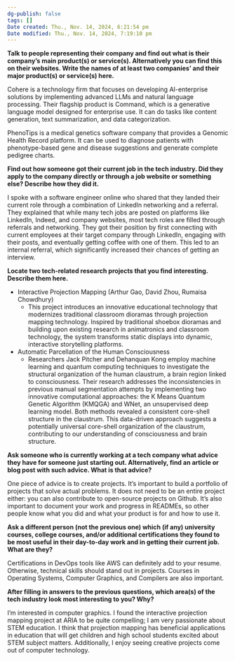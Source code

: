 ```yaml
---
dg-publish: false
tags: []
Date created: Thu., Nov. 14, 2024, 6:21:54 pm
Date modified: Thu., Nov. 14, 2024, 7:19:10 pm
---
```


**Talk to people representing their company and find out what is their company’s main product(s) or service(s). Alternatively you can find this on their websites. Write the names of at least two companies’ and their major product(s) or service(s) here.**

Cohere is a technology firm that focuses on developing AI-enterprise solutions by implementing advanced LLMs and natural language processing. Their flagship product is Command, which is a generative language model designed for enterprise use. It can do tasks like content generation, text summarization, and data categorization.

PhenoTips is a medical genetics software company that provides a Genomic Health Record platform. It can be used to diagnose patients with phenotype-based gene and disease suggestions and generate complete pedigree charts.

**Find out how someone got their current job in the tech industry. Did they apply to the company directly or through a job website or something else? Describe how they did it.**

I spoke with a software engineer online who shared that they landed their current role through a combination of LinkedIn networking and a referral. They explained that while many tech jobs are posted on platforms like LinkedIn, Indeed, and company websites, most tech roles are filled through referrals and networking. They got their position by first connecting with current employees at their target company through LinkedIn, engaging with their posts, and eventually getting coffee with one of them. This led to an internal referral, which significantly increased their chances of getting an interview.

**Locate two tech-related research projects that you find interesting. Describe them here.**

- Interactive Projection Mapping (Arthur Gao, David Zhou, Rumaisa Chowdhury)
    - This project introduces an innovative educational technology that modernizes traditional classroom dioramas through projection mapping technology. Inspired by traditional shoebox dioramas and building upon existing research in animatronics and classroom technology, the system transforms static displays into dynamic, interactive storytelling platforms.
- Automatic Parcellation of the Human Consciousness
    - Researchers Jack Pitcher and Dehanquan Kong employ machine learning and quantum computing techniques to investigate the structural organization of the human claustrum, a brain region linked to consciousness. Their research addresses the inconsistencies in previous manual segmentation attempts by implementing two innovative computational approaches: the K Means Quantum Genetic Algorithm (KMQGA) and WNet, an unsupervised deep learning model. Both methods revealed a consistent core-shell structure in the claustrum. This data-driven approach suggests a potentially universal core-shell organization of the claustrum, contributing to our understanding of consciousness and brain structure.

**Ask someone who is currently working at a tech company what advice they have for someone just starting out. Alternatively, find an article or blog post with such advice. What is that advice?**

One piece of advice is to create projects. It’s important to build a portfolio of projects that solve actual problems. It does not need to be an entire project either: you can also contribute to open-source projects on Github. It’s also important to document your work and progress in READMEs, so other people know what you did and what your product is for and how to use it.

**Ask a different person (not the previous one) which (if any) university courses, college courses, and/or additional certifications they found to be most useful in their day-to-day work and in getting their current job. What are they?**

Certifications in DevOps tools like AWS can definitely add to your resume. Otherwise, technical skills should stand out in projects. Courses in Operating Systems, Computer Graphics, and Compilers are also important.

**After filling in answers to the previous questions, which area(s) of the tech industry look most interesting to you? Why?**

I’m interested in computer graphics. I found the interactive projection mapping project at ARIA to be quite compelling; I am very passionate about STEM education. I think that projection mapping has beneficial applications in education that will get children and high school students excited about STEM subject matters. Additionally, I enjoy seeing creative projects come out of computer technology.
